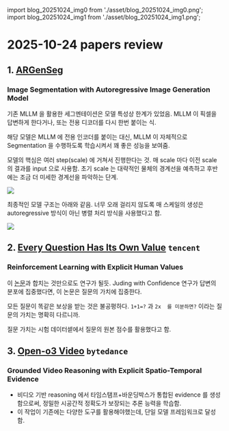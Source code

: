 import blog_20251024_img0 from './asset/blog_20251024_img0.png';
import blog_20251024_img1 from './asset/blog_20251024_img1.png';

# 2025-10-24 papers review

## 1. [ARGenSeg](https://huggingface.co/papers/2510.20803)
### Image Segmentation with Autoregressive Image Generation Model

기존 MLLM 을 활용한 세그멘테이션은 모델 특성상 한계가 있었음. MLLM 이 픽셀을 답변하게 한다거나, 또는 전용 디코더를 다시 한번 붙이는 식.

해당 모델은 MLLM 에 전용 인코더를 붙이는 대신, MLLM 이 자체적으로 Segmentation 을 수행하도록 학습시켜서 꽤 좋은 성능을 보여줌.

모델의 핵심은 여러 step(scale) 에 거쳐서 진행한다는 것. 매 scale 마다 이전 scale 의 결과를 input 으로 사용함. 초기 scale 는 대략적인 물체의 경계선을 예측하고 후반에는 조금 더 미세한 경계선을 파악하는 단계.

<div style={{textAlign: 'center'}}>
 <img src={blog_20251024_img1} style={{width: 500}} />
</div>

최종적인 모델 구조는 아래와 같음. 너무 오래 걸리지 않도록 매 스케일의 생성은 autoregressive 방식이 아닌 병렬 처리 방식을 사용했다고 함.

<div style={{textAlign: 'center'}}>
 <img src={blog_20251024_img0} style={{width: 500}} />
</div>


## 2. [Every Question Has Its Own Value](https://huggingface.co/papers/2510.20187) `tencent`
### Reinforcement Learning with Explicit Human Values

이 [논문](/docs/papers/y2025/oct/20251007#judging-with-confidence-google)과 합치는 것만으로도 연구가 될듯. Juding with Confidence 연구가 답변의 분포에 집중했다면, 이 논문은 질문의 가치에 집중한다.

모든 질문이 똑같은 보상을 받는 것은 불공평하다. `1+1=?` 과 `2x  를 미분하면?` 이라는 질문의 가치는 명확히 다르니까.

질문 가치는 시험 데이터셑에서 질문의 원본 점수를 활용했다고 함.

## 3. [Open-o3 Video](https://huggingface.co/papers/2510.20579) `bytedance`
### Grounded Video Reasoning with Explicit Spatio-Temporal Evidence

+ 비디오 기반 reasoning 에서 타임스탬프+바운딩박스가 통합된 evidence 를 생성함으로써, 정밀한 시공간적 정확도가 보장되는 추론 능력을 학습함.
+ 이 작업이 기존에는 다양한 도구를 활용해야했는데, 단일 모델 프레임워크로 달성함.
